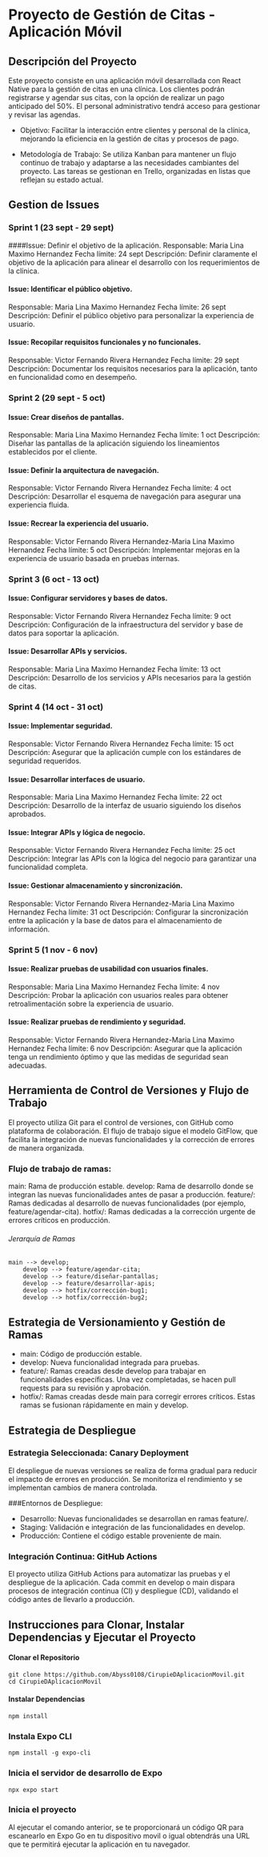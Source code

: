 # Proyecto de Gestión de Citas - Aplicación Móvil

##  Descripción del Proyecto
Este proyecto consiste en una aplicación móvil desarrollada con React Native para la gestión de citas en una clínica. Los clientes podrán registrarse y agendar sus citas, con la opción de realizar un pago anticipado del 50%. El personal administrativo tendrá acceso para gestionar y revisar las agendas.

- Objetivo: Facilitar la interacción entre clientes y personal de la clínica, mejorando la eficiencia en la gestión de citas y procesos de pago.

- Metodología de Trabajo: Se utiliza Kanban para mantener un flujo continuo de trabajo y adaptarse a las necesidades cambiantes del proyecto. Las tareas se gestionan en Trello, organizadas en listas que reflejan su estado actual.

##  Gestion de Issues 
### Sprint 1 (23 sept - 29 sept)
####Issue: Definir el objetivo de la aplicación.
Responsable: Maria Lina Maximo Hernandez
Fecha límite: 24 sept
Descripción: Definir claramente el objetivo de la aplicación para alinear el desarrollo con los requerimientos de la clínica.
#### Issue: Identificar el público objetivo.
Responsable: Maria Lina Maximo Hernandez
Fecha límite: 26 sept
Descripción: Definir el público objetivo para personalizar la experiencia de usuario.
#### Issue: Recopilar requisitos funcionales y no funcionales.

Responsable: Victor Fernando Rivera Hernandez
Fecha límite: 29 sept
Descripción: Documentar los requisitos necesarios para la aplicación, tanto en funcionalidad como en desempeño.
### Sprint 2 (29 sept - 5 oct)
#### Issue: Crear diseños de pantallas.

Responsable: Maria Lina Maximo Hernandez
Fecha límite: 1 oct
Descripción: Diseñar las pantallas de la aplicación siguiendo los lineamientos establecidos por el cliente.
#### Issue: Definir la arquitectura de navegación.

Responsable: Victor Fernando Rivera Hernandez
Fecha límite: 4 oct
Descripción: Desarrollar el esquema de navegación para asegurar una experiencia fluida.
#### Issue: Recrear la experiencia del usuario.

Responsable: Victor Fernando Rivera Hernandez-Maria Lina Maximo Hernandez
Fecha límite: 5 oct
Descripción: Implementar mejoras en la experiencia de usuario basada en pruebas internas.
### Sprint 3 (6 oct - 13 oct)
#### Issue: Configurar servidores y bases de datos.

Responsable:  Victor Fernando Rivera Hernandez
Fecha límite: 9 oct
Descripción: Configuración de la infraestructura del servidor y base de datos para soportar la aplicación.
#### Issue: Desarrollar APIs y servicios.

Responsable: Maria Lina Maximo Hernandez
Fecha límite: 13 oct
Descripción: Desarrollo de los servicios y APIs necesarios para la gestión de citas.
### Sprint 4 (14 oct - 31 oct)
#### Issue: Implementar seguridad.

Responsable: Victor Fernando Rivera Hernandez
Fecha límite: 15 oct
Descripción: Asegurar que la aplicación cumple con los estándares de seguridad requeridos.
#### Issue: Desarrollar interfaces de usuario.

Responsable: Maria Lina Maximo Hernandez
Fecha límite: 22 oct
Descripción: Desarrollo de la interfaz de usuario siguiendo los diseños aprobados.
#### Issue: Integrar APIs y lógica de negocio.

Responsable: Victor Fernando Rivera Hernandez
Fecha límite: 25 oct
Descripción: Integrar las APIs con la lógica del negocio para garantizar una funcionalidad completa.
#### Issue: Gestionar almacenamiento y sincronización.

Responsable: Victor Fernando Rivera Hernandez-Maria Lina Maximo Hernandez
Fecha límite: 31 oct
Descripción: Configurar la sincronización entre la aplicación y la base de datos para el almacenamiento de información.
### Sprint 5 (1 nov - 6 nov)
#### Issue: Realizar pruebas de usabilidad con usuarios finales.

Responsable: Maria Lina Maximo Hernandez
Fecha límite: 4 nov
Descripción: Probar la aplicación con usuarios reales para obtener retroalimentación sobre la experiencia de usuario.
#### Issue: Realizar pruebas de rendimiento y seguridad.

Responsable: Victor Fernando Rivera Hernandez-Maria Lina Maximo Hernandez
Fecha límite: 6 nov
Descripción: Asegurar que la aplicación tenga un rendimiento óptimo y que las medidas de seguridad sean adecuadas.

##  Herramienta de Control de Versiones y Flujo de Trabajo

El proyecto utiliza Git para el control de versiones, con GitHub como plataforma de colaboración. El flujo de trabajo sigue el modelo GitFlow, que facilita la integración de nuevas funcionalidades y la corrección de errores de manera organizada.

### Flujo de trabajo de ramas:
main: Rama de producción estable.
develop: Rama de desarrollo donde se integran las nuevas funcionalidades antes de pasar a producción.
feature/: Ramas dedicadas al desarrollo de nuevas funcionalidades (por ejemplo, feature/agendar-cita).
hotfix/: Ramas dedicadas a la corrección urgente de errores críticos en producción.

###### Jerarquía de Ramas
    main --> develop;
    	develop --> feature/agendar-cita;
    	develop --> feature/diseñar-pantallas;
    	develop --> feature/desarrollar-apis;
    	develop --> hotfix/corrección-bug1;
    	develop --> hotfix/corrección-bug2;

## Estrategia de Versionamiento y Gestión de Ramas

- main: Código de producción estable.
- develop: Nueva funcionalidad integrada para pruebas.
- feature/: Ramas creadas desde develop para trabajar en funcionalidades específicas. Una vez completadas, se hacen pull requests para su revisión y aprobación.
- hotfix/: Ramas creadas desde main para corregir errores críticos. Estas ramas se fusionan rápidamente en main y develop.

## Estrategia de Despliegue

### Estrategia Seleccionada: Canary Deployment
El despliegue de nuevas versiones se realiza de forma gradual para reducir el impacto de errores en producción. Se monitoriza el rendimiento y se implementan cambios de manera controlada.

###Entornos de Despliegue:
- Desarrollo: Nuevas funcionalidades se desarrollan en ramas feature/.
- Staging: Validación e integración de las funcionalidades en develop.
- Producción: Contiene el código estable proveniente de main.
### Integración Continua: GitHub Actions
El proyecto utiliza GitHub Actions para automatizar las pruebas y el despliegue de la aplicación. Cada commit en develop o main dispara procesos de integración continua (CI) y despliegue (CD), validando el código antes de llevarlo a producción.

## Instrucciones para Clonar, Instalar Dependencias y Ejecutar el Proyecto
#### Clonar el Repositorio

	git clone https://github.com/Abyss0108/CirupieDAplicacionMovil.git
	cd CirupieDAplicacionMovil
####  Instalar Dependencias
	npm install
### Instala Expo CLI
	npm install -g expo-cli
 ### Inicia el servidor de desarrollo de Expo
	npx expo start
 ### Inicia el proyecto
 Al ejecutar el comando anterior, se te proporcionará un código QR para escanearlo en Expo Go en tu dispositivo movil o igual obtendrás una URL que te permitirá ejecutar la aplicación en tu navegador.
